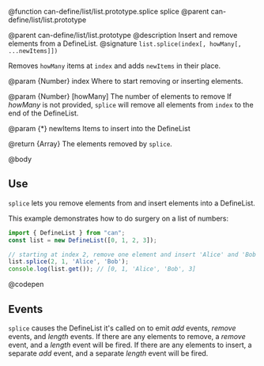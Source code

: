 @function can-define/list/list.prototype.splice splice
@parent can-define/list/list.prototype

@parent can-define/list/list.prototype
@description Insert and remove elements from a DefineList.
@signature `list.splice(index[, howMany[, ...newItems]])`

Removes `howMany` items at `index` and adds `newItems` in their place.

@param {Number} index Where to start removing or inserting elements.

@param {Number} [howMany] The number of elements to remove
If _howMany_ is not provided, `splice` will remove all elements from `index` to the end of the DefineList.

@param {*} newItems Items to insert into the DefineList

@return {Array} The elements removed by `splice`.

@body

## Use

`splice` lets you remove elements from and insert elements into a DefineList.

This example demonstrates how to do surgery on a list of numbers:

```js
import { DefineList } from "can";
const list = new DefineList([0, 1, 2, 3]);

// starting at index 2, remove one element and insert 'Alice' and 'Bob':
list.splice(2, 1, 'Alice', 'Bob');
console.log(list.get()); // [0, 1, 'Alice', 'Bob', 3]
```
@codepen

## Events

`splice` causes the DefineList it's called on to emit
_add_ events, _remove_ events, and _length_ events. If there are
any elements to remove, a _remove_ event, and a
_length_ event will be fired. If there are any elements to insert, a
separate _add_ event, and a separate _length_ event
will be fired.
